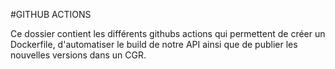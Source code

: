#GITHUB ACTIONS

Ce dossier contient les différents githubs actions qui permettent de créer un Dockerfile, d'automatiser le build de notre API
ainsi que de publier les nouvelles versions dans un CGR.
